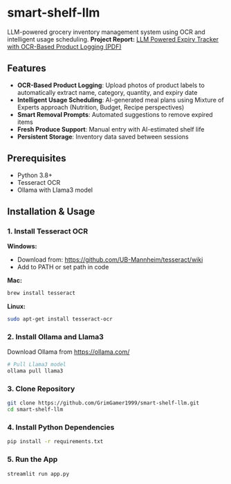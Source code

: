 # smart-shelf-llm

LLM-powered grocery inventory management system using OCR and intelligent usage scheduling.
**Project Report:** [LLM Powered Expiry Tracker with OCR-Based Product Logging (PDF)](https://github.com/GrimGamer1999/smart-shelf-llm/blob/main/LLM_Powered_Expiry_Tracker_with_OCR_Based_Product_Logging.pdf)

## Features

- **OCR-Based Product Logging**: Upload photos of product labels to automatically extract name, category, quantity, and expiry date
- **Intelligent Usage Scheduling**: AI-generated meal plans using Mixture of Experts approach (Nutrition, Budget, Recipe perspectives)
- **Smart Removal Prompts**: Automated suggestions to remove expired items
- **Fresh Produce Support**: Manual entry with AI-estimated shelf life
- **Persistent Storage**: Inventory data saved between sessions

## Prerequisites

- Python 3.8+
- Tesseract OCR
- Ollama with Llama3 model

## Installation & Usage

### 1. Install Tesseract OCR

**Windows:**
- Download from: https://github.com/UB-Mannheim/tesseract/wiki
- Add to PATH or set path in code

**Mac:**
```bash
brew install tesseract
```
**Linux:**
```bash
sudo apt-get install tesseract-ocr
```

### 2. Install Ollama and Llama3

Download Ollama from https://ollama.com/

```bash
# Pull Llama3 model
ollama pull llama3
```

### 3. Clone Repository
```bash
git clone https://github.com/GrimGamer1999/smart-shelf-llm.git
cd smart-shelf-llm
```

### 4. Install Python Dependencies
```bash
pip install -r requirements.txt
```

### 5. Run the App
```bash
streamlit run app.py
```
